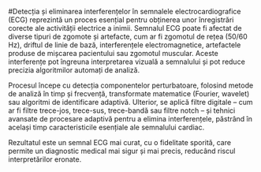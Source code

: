 #Detecția și eliminarea interferențelor în semnalele electrocardiografice (ECG) reprezintă un proces esențial pentru obținerea unor înregistrări corecte ale activității electrice a inimii. Semnalul ECG poate fi afectat de diverse tipuri de zgomote și artefacte, cum ar fi zgomotul de rețea (50/60 Hz), driftul de linie de bază, interferențele electromagnetice, artefactele produse de mișcarea pacientului sau zgomotul muscular. Aceste interferențe pot îngreuna interpretarea vizuală a semnalului și pot reduce precizia algoritmilor automați de analiză.

Procesul începe cu detecția componentelor perturbatoare, folosind metode de analiză în timp și frecvență, transformate matematice (Fourier, wavelet) sau algoritmi de identificare adaptivă. Ulterior, se aplică filtre digitale – cum ar fi filtre trece-jos, trece-sus, trece-bandă sau filtre notch – și tehnici avansate de procesare adaptivă pentru a elimina interferențele, păstrând în același timp caracteristicile esențiale ale semnalului cardiac.

Rezultatul este un semnal ECG mai curat, cu o fidelitate sporită, care permite un diagnostic medical mai sigur și mai precis, reducând riscul interpretărilor eronate.
